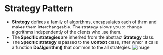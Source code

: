 # Strategy Pattern

- **Strategy** defines a family of algorithms, encapsulates each of them and makes them interchangeable. The strategy allows you to change algorithms independently of the clients
who use them.
- The **Specific strategies** are inherited from the abstract **Strategy** class.
- The **Specific strategy** is passed to the **Context** class, after which it calls a function **DoAlgorithm()** that common to the all strategies.
![image](https://user-images.githubusercontent.com/107110699/230052834-747f9d4e-b730-4686-97a7-73391b292262.png)
